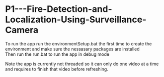 # P1---Fire-Detection-and-Localization-Using-Surveillance-Camera
To run the app run the environmentSetup.bat the first time to create the environment and make sure the nessasary packages are installed  
Then run the run.bat to run the app in debug mode  

Note the app is currently not threaded so it can only do one video at a time and requires to finish that video before refreshing.  

